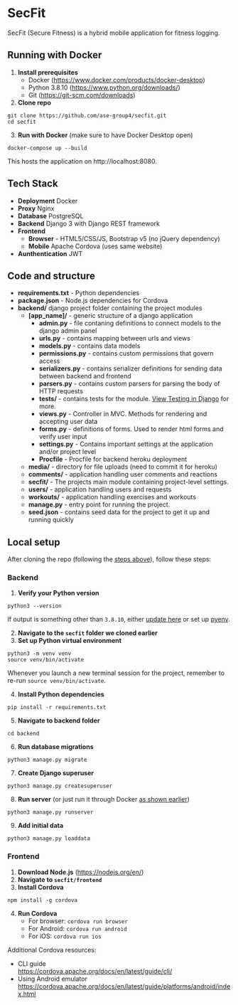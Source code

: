 # SecFit

SecFit (Secure Fitness) is a hybrid mobile application for fitness logging.

## Running with Docker

1. **Install prerequisites**
   - Docker (https://www.docker.com/products/docker-desktop)
   - Python 3.8.10 (https://www.python.org/downloads/)
   - Git (https://git-scm.com/downloads)
2. **Clone repo**

```
git clone https://github.com/ase-group4/secfit.git
cd secfit
```

3. **Run with Docker** (make sure to have Docker Desktop open)

```
docker-compose up --build
```

This hosts the application on http://localhost:8080.

## Tech Stack

- **Deployment** Docker
- **Proxy** Nginx
- **Database** PostgreSQL
- **Backend** Django 3 with Django REST framework
- **Frontend**
  - **Browser** - HTML5/CSS/JS, Bootstrap v5 (no jQuery dependency)
  - **Mobile** Apache Cordova (uses same website)
- **Aunthentication** JWT

## Code and structure

- **requirements.txt** - Python dependencies
- **package.json** - Node.js dependencies for Cordova
- **backend/** django project folder containing the project modules
  - **[app_name]/** - generic structure of a django application
    - **admin.py** - file contaning definitions to connect models to the django admin panel
    - **urls.py** - contains mapping between urls and views
    - **models.py** - contains data models
    - **permissions.py** - contains custom permissions that govern access
    - **serializers.py** - contains serializer definitions for sending data between backend and frontend
    - **parsers.py** - contains custom parsers for parsing the body of HTTP requests
    - **tests/** - contains tests for the module. [View Testing in Django](https://docs.djangoproject.com/en/2.1/topics/testing/) for more.
    - **views.py** - Controller in MVC. Methods for rendering and accepting user data
    - **forms.py** - definitions of forms. Used to render html forms and verify user input
    - **settings.py** - Contains important settings at the application and/or project level
    - **Procfile** - Procfile for backend heroku deployment
  - **media/** - directory for file uploads (need to commit it for heroku)
  - **comments/** - application handling user comments and reactions
  - **secfit/** - The projects main module containing project-level settings.
  - **users/** - application handling users and requests
  - **workouts/** - application handling exercises and workouts
  - **manage.py** - entry point for running the project.
  - **seed.json** - contains seed data for the project to get it up and running quickly

## Local setup

After cloning the repo (following the [steps above](#running-with-docker)), follow these steps:

### Backend

1. **Verify your Python version**

```
python3 --version
```

If output is something other than `3.8.10`, either [update here](https://www.python.org/downloads/) or set up [pyenv](https://github.com/pyenv/pyenv#readme).

2. **Navigate to the `secfit` folder we cloned earlier**
3. **Set up Python virtual environment**

```
python3 -m venv venv
source venv/bin/activate
```

Whenever you launch a new terminal session for the project, remember to re-run `source venv/bin/activate`.

4. **Install Python dependencies**

```
pip install -r requirements.txt
```

5. **Navigate to backend folder**

```
cd backend
```

6. **Run database migrations**

```
python3 manage.py migrate
```

7. **Create Django superuser**

```
python3 manage.py createsuperuser
```

8. **Run server** (or just run it through Docker [as shown earlier](#running-with-docker))

```
python3 manage.py runserver
```

9. **Add initial data**

```
python3 manage.py loaddata
```

### Frontend

1. **Download Node.js** (https://nodejs.org/en/)
2. **Navigate to `secfit/frontend`**
3. **Install Cordova**

```
npm install -g cordova
```

4. **Run Cordova**
   - For browser: `cordova run browser`
   - For Android: `cordova run android`
   - For iOS: `cordova run ios`

Additional Cordova resources:

- CLI guide<br>https://cordova.apache.org/docs/en/latest/guide/cli/
- Using Android emulator<br>https://cordova.apache.org/docs/en/latest/guide/platforms/android/index.html

